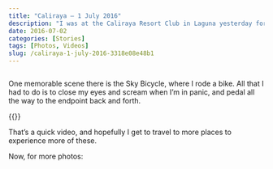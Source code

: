 ```yaml
---
title: "Caliraya — 1 July 2016"
description: "I was at the Caliraya Resort Club in Laguna yesterday for our company outing, and I actually ended up getting more videos instead of the usual photos."
date: 2016-07-02
categories: [Stories]
tags: [Photos, Videos]
slug: /caliraya-1-july-2016-3318e08e48b1
---
```


<figure class="gallery-wrapper">
  <div class="gallery">
    <div class="gallery-item">
		<img alt="" src="/images/2016/1_JOM4RMo9dkSjegm1GbZ6lA.jpg" />
    </div>
    <div class="gallery-item">
		<img alt="" src="/images/2016/1_7gvoppy50s9r5kEQ1JM2IA.jpg" />
    </div>
  </div>
  <div class="gallery">
    <div class="gallery-item">
		<img alt="" src="/images/2016/1_sbKhnGPx1k0GVMsWDsRerQ.jpg" />
    </div>
    <div class="gallery-item">
		<img alt="" src="/images/2016/1_t4BXDm6XndL1nlXAlqxiNw.jpg" />
    </div>
	<div class="gallery-item">
		<img alt="" src="/images/2016/1_vX8U2XIScMk8W_LR31eCDQ.jpg" />
    </div>
  </div>
</figure>

One memorable scene there is the Sky Bicycle, where I rode a bike. All that I had to do is to close my eyes and scream when I’m in panic, and pedal all the way to the endpoint back and forth.

<div class="gallery-wrapper">
{{<youtube tomKa44FS4Q>}}
</div>

That’s a quick video, and hopefully I get to travel to more places to experience more of these.

Now, for more photos:
    
<figure class="gallery-wrapper">
  <div class="gallery">
    <div class="gallery-item">
		<img alt="" src="/images/2016/1_crzRxob3dqbourlKNBGjvw.jpg" />
    </div>
    <div class="gallery-item">
		<img alt="" src="/images/2016/1_9eJQISmDG0ZmqUio02hHmw.jpg" />
    </div>
    <div class="gallery-item">
		<img alt="" src="/images/2016/1_fuM6UIThi7_EQdiCMwL-bA.jpg" />
    </div>
  </div>
  <div class="gallery">
    <div class="gallery-item">
		<img alt="" src="/images/2016/1_i7NiPsturT6Xav6-W2MzDA.jpg" />
    </div>
    <div class="gallery-item">
		<img alt="" src="/images/2016/1_QjulwcK9dJItei6rQyHgYg.jpg" />
    </div>
	<div class="gallery-item">
		<img alt="" src="/images/2016/1_EWIatLfhD7QWSwj-jPHJ5A.jpg" />
    </div>
  </div>
  <div class="gallery">
    <div class="gallery-item">
		<img alt="" src="/images/2016/1_g0O5LAzQI17GUNT9KW5kBA.jpg" />
    </div>
    <div class="gallery-item">
		<img alt="" src="/images/2016/1_6j0-OcOE5_6B_djC5MUxlg.jpg" />
    </div>
	<div class="gallery-item">
		<img alt="" src="/images/2016/1_RLZ5k6bZPEWOhNhP-lqTug.jpg" />
    </div>
  </div>
  <div class="gallery">
    <div class="gallery-item">
		<img alt="" src="/images/2016/1__9fE8D3Zds7-cLR1QOdc5g.jpg" />
    </div>
    <div class="gallery-item">
		<img alt="" src="/images/2016/1_u_wmHcJNn8535pwWCWpOnw.jpg" />
    </div>
	<div class="gallery-item">
		<img alt="" src="/images/2016/1_KbABuFag-xAJhhnBeSMnTg.jpg" />
    </div>
  </div>
  <div class="gallery">
    <div class="gallery-item">
		<img alt="" src="/images/2016/1_ih9HXd9AxSl0FkPVapvECg.jpg" />
    </div>
    <div class="gallery-item">
		<img alt="" src="/images/2016/1_wzGHuPBgbaq5moUnsx9_-Q.jpg" />
    </div>
	<div class="gallery-item">
		<img alt="" src="/images/2016/1_9PI2E20B4Em37PCGmCBR3Q.jpg" />
    </div>
  </div>
  <div class="gallery">
    <div class="gallery-item">
		<img alt="" src="/images/2016/1_m5zjQlX7A1B_kPNU-YkGvg.jpg" />
    </div>
    <div class="gallery-item">
		<img alt="" src="/images/2016/1_akzBu4u7OaMwk1jeLfn6Bg.jpg" />
    </div>
	<div class="gallery-item">
		<img alt="" src="/images/2016/1_go5kale-OoNQNHJ3_O1fyA.jpg" />
    </div>
  </div>
</figure>